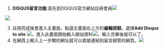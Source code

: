 1. **DISQUS留言功能**:首先到DISQUS官方網站註冊會員![](https://dl.dropboxusercontent.com/s/wl0zezflvhalrf6/%E8%9E%A2%E5%B9%95%E6%88%AA%E5%9C%96%202015-01-13%2017.47.15.png?dl=0)

![](https:/dl.dropboxusercontent.com/s/aqh041bk1im4vz2/%E8%9E%A2%E5%B9%95%E6%88%AA%E5%9C%96%202015-02-11%2017.07.27.png?dl=0)


3. 註冊完成後會進入主畫面，點選主畫面右上方的**齒輪按鈕**，選擇**Add Disqus to site**
![](https://dl.dropboxusercontent.com/s/pjvff3xfcu7bfjg/%E8%9E%A2%E5%B9%95%E6%88%AA%E5%9C%96%202015-01-13%2017.51.01.png?dl=0)，進入此畫面開始輸入網站資料![](https://dl.dropboxusercontent.com/s/jzromwqvuwwej0w/%E8%9E%A2%E5%B9%95%E6%88%AA%E5%9C%96%202015-01-13%2017.54.18.png?dl=0)，輸入完畢後就可以了。
4. 在網頁上輸入上一步驟的網址就可以直接連結到留言總管的網頁。![](https://dl.dropboxusercontent.com/s/nvkdl8g41nvjdu4/%E8%9E%A2%E5%B9%95%E6%88%AA%E5%9C%96%202015-01-13%2017.51.02.png?dl=0)
